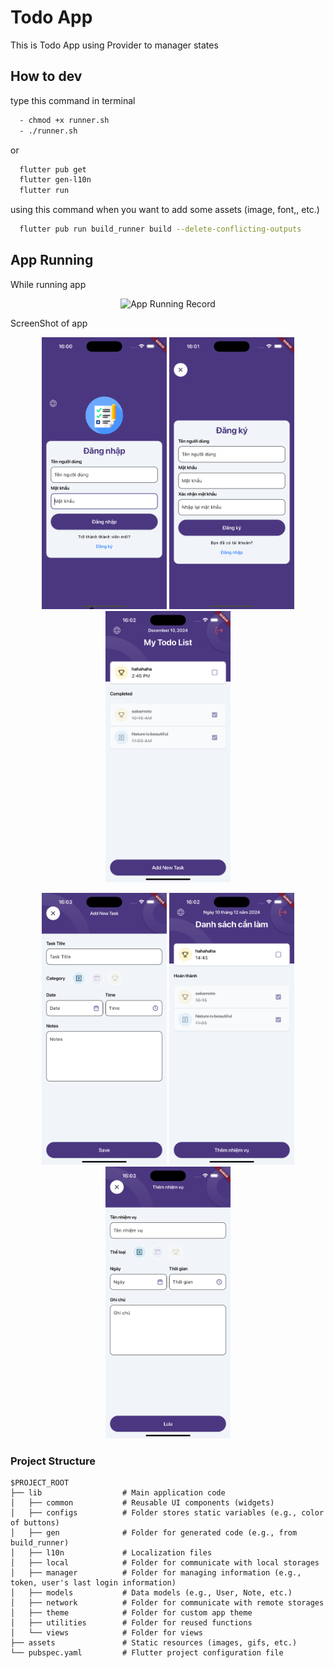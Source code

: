 # Todo App

This is Todo App using Provider to manager states

## How to dev

type this command in terminal

```sh
  - chmod +x runner.sh
  - ./runner.sh
```

or

```sh
  flutter pub get
  flutter gen-l10n
  flutter run
```

using this command when you want to add some assets (image, font,, etc.)

```sh
  flutter pub run build_runner build --delete-conflicting-outputs
```

## App Running

While running app

<p align="center">
  <img src="screenshots/AppRecord.gif" alt="App Running Record" width="200">
</p>
ScreenShot of app

<p align="center">
  <img src="screenshots/LoginScreen.png" alt="Signin Screen" width="200">
  <img src="screenshots/RegisterScreen.png" alt="Sign up Screen" width="200">
  <img src="screenshots/HomeScreen.png" alt="Home Screen" width="200">
</p>

<p align="center">
  <img src="screenshots/AddNewTaskScreen.png" alt="Detail / Create Screen" width="200">
  <img src="screenshots/HomeScreenVnLanguage.png" alt="Home Screen VN" width="200">
  <img src="screenshots/AddNewTaskScreenVnLanguage.png" alt="Detail / Create Screen VN" width="200">
</p>

### Project Structure

```
$PROJECT_ROOT
├── lib                  # Main application code
│   ├── common           # Reusable UI components (widgets)
│   ├── configs          # Folder stores static variables (e.g., color of buttons)
│   ├── gen              # Folder for generated code (e.g., from build_runner)
│   ├── l10n             # Localization files
│   ├── local            # Folder for communicate with local storages
│   ├── manager          # Folder for managing information (e.g., token, user's last login information)
│   ├── models           # Data models (e.g., User, Note, etc.)
│   ├── network          # Folder for communicate with remote storages
│   ├── theme            # Folder for custom app theme
│   ├── utilities        # Folder for reused functions
│   └── views            # Folder for views
├── assets               # Static resources (images, gifs, etc.)
└── pubspec.yaml         # Flutter project configuration file
```
